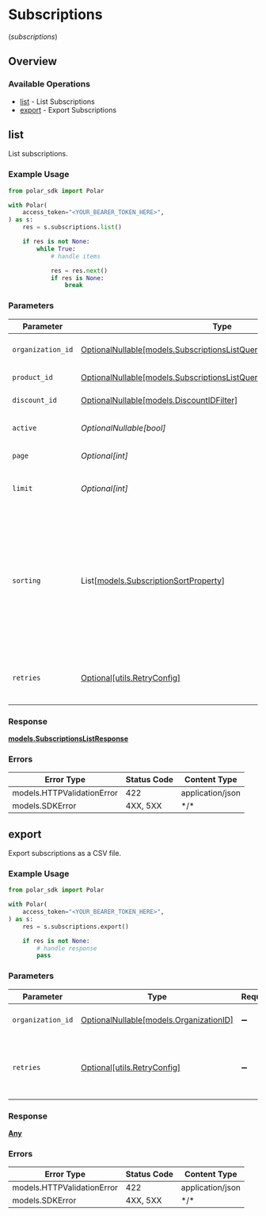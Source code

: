 # Subscriptions
(*subscriptions*)

## Overview

### Available Operations

* [list](#list) - List Subscriptions
* [export](#export) - Export Subscriptions

## list

List subscriptions.

### Example Usage

```python
from polar_sdk import Polar

with Polar(
    access_token="<YOUR_BEARER_TOKEN_HERE>",
) as s:
    res = s.subscriptions.list()

    if res is not None:
        while True:
            # handle items

            res = res.next()
            if res is None:
                break

```

### Parameters

| Parameter                                                                                                                                                               | Type                                                                                                                                                                    | Required                                                                                                                                                                | Description                                                                                                                                                             |
| ----------------------------------------------------------------------------------------------------------------------------------------------------------------------- | ----------------------------------------------------------------------------------------------------------------------------------------------------------------------- | ----------------------------------------------------------------------------------------------------------------------------------------------------------------------- | ----------------------------------------------------------------------------------------------------------------------------------------------------------------------- |
| `organization_id`                                                                                                                                                       | [OptionalNullable[models.SubscriptionsListQueryParamOrganizationIDFilter]](../../models/subscriptionslistqueryparamorganizationidfilter.md)                             | :heavy_minus_sign:                                                                                                                                                      | Filter by organization ID.                                                                                                                                              |
| `product_id`                                                                                                                                                            | [OptionalNullable[models.SubscriptionsListQueryParamProductIDFilter]](../../models/subscriptionslistqueryparamproductidfilter.md)                                       | :heavy_minus_sign:                                                                                                                                                      | Filter by product ID.                                                                                                                                                   |
| `discount_id`                                                                                                                                                           | [OptionalNullable[models.DiscountIDFilter]](../../models/discountidfilter.md)                                                                                           | :heavy_minus_sign:                                                                                                                                                      | Filter by discount ID.                                                                                                                                                  |
| `active`                                                                                                                                                                | *OptionalNullable[bool]*                                                                                                                                                | :heavy_minus_sign:                                                                                                                                                      | Filter by active or inactive subscription.                                                                                                                              |
| `page`                                                                                                                                                                  | *Optional[int]*                                                                                                                                                         | :heavy_minus_sign:                                                                                                                                                      | Page number, defaults to 1.                                                                                                                                             |
| `limit`                                                                                                                                                                 | *Optional[int]*                                                                                                                                                         | :heavy_minus_sign:                                                                                                                                                      | Size of a page, defaults to 10. Maximum is 100.                                                                                                                         |
| `sorting`                                                                                                                                                               | List[[models.SubscriptionSortProperty](../../models/subscriptionsortproperty.md)]                                                                                       | :heavy_minus_sign:                                                                                                                                                      | Sorting criterion. Several criteria can be used simultaneously and will be applied in order. Add a minus sign `-` before the criteria name to sort by descending order. |
| `retries`                                                                                                                                                               | [Optional[utils.RetryConfig]](../../models/utils/retryconfig.md)                                                                                                        | :heavy_minus_sign:                                                                                                                                                      | Configuration to override the default retry behavior of the client.                                                                                                     |

### Response

**[models.SubscriptionsListResponse](../../models/subscriptionslistresponse.md)**

### Errors

| Error Type                 | Status Code                | Content Type               |
| -------------------------- | -------------------------- | -------------------------- |
| models.HTTPValidationError | 422                        | application/json           |
| models.SDKError            | 4XX, 5XX                   | \*/\*                      |

## export

Export subscriptions as a CSV file.

### Example Usage

```python
from polar_sdk import Polar

with Polar(
    access_token="<YOUR_BEARER_TOKEN_HERE>",
) as s:
    res = s.subscriptions.export()

    if res is not None:
        # handle response
        pass

```

### Parameters

| Parameter                                                                 | Type                                                                      | Required                                                                  | Description                                                               |
| ------------------------------------------------------------------------- | ------------------------------------------------------------------------- | ------------------------------------------------------------------------- | ------------------------------------------------------------------------- |
| `organization_id`                                                         | [OptionalNullable[models.OrganizationID]](../../models/organizationid.md) | :heavy_minus_sign:                                                        | Filter by organization ID.                                                |
| `retries`                                                                 | [Optional[utils.RetryConfig]](../../models/utils/retryconfig.md)          | :heavy_minus_sign:                                                        | Configuration to override the default retry behavior of the client.       |

### Response

**[Any](../../models/.md)**

### Errors

| Error Type                 | Status Code                | Content Type               |
| -------------------------- | -------------------------- | -------------------------- |
| models.HTTPValidationError | 422                        | application/json           |
| models.SDKError            | 4XX, 5XX                   | \*/\*                      |